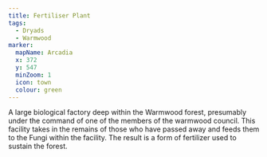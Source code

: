 ```yaml
---
title: Fertiliser Plant
tags:
  - Dryads
  - Warmwood
marker:
  mapName: Arcadia
  x: 372
  y: 547
  minZoom: 1
  icon: town
  colour: green
---
```


A large biological factory deep within the Warmwood forest, presumably under the command of one of the members of the warmwood council. This facility takes in the remains of those who have passed away and feeds them to the Fungi within the facility. The result is a form of fertilizer used to sustain the forest.

